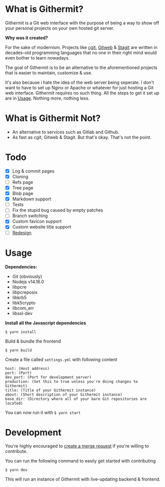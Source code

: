 # What is Githermit?
Githermit is a Git web interface with the purpose of being a way to show off your personal projects on your own hosted git server.

**Why was it created?**

For the sake of modernism.
Projects like [cgit](https://git.zx2c4.com/cgit/), [Gitweb](https://repo.or.cz/git.git/tree/HEAD:/gitweb) & [Stagit](https://codemadness.org/stagit.html) are written in decades-old programming languages that no one in their right mind would even bother to learn nowadays.

The goal of Githermit is to be an alternative to the aforementioned projects that is easier to maintain, customize & use.

It's also because i hate the idea of the web server being seperate. I don't want to have to set up Nginx or Apache or whatever for just hosting a Git web interface.
Githermit requires no such thing. All the steps to get it set up are in [Usage](#Usage). Nothing more, nothing less.

# What is Githermit Not?
- An alternative to services such as Gitlab and Github.
- As fast as cgit, Gitweb & Stagit. But that's okay. That's not the point.

# Todo
- [x] Log & commit pages
- [x] Cloning
- [ ] Refs page
- [x] Tree page
- [x] Blob page
- [x] Markdown support
- [ ] Tests
- [ ] Fix the stupid bug caused by empty patches
- [ ] Branch switching
- [x] Custom favicon support
- [x] Custom website title support
- [ ] [Redesign](https://www.figma.com/file/r8P4m4SFTFkPfxkfoRrhtV/Githermit)

# Usage
**Dependencies:**
- Git (obviously)
- Nodejs v14.16.0
- libpcre
- libpcreposix
- libkrb5
- libk5crypto
- libcom_err
- libssl-dev

**Install all the Javascript dependencies**

`$ yarn install`

Build & bundle the frontend

`$ yarn build`

Create a file called `settings.yml` with following content
```
host: (Host address)
port: (Port)
dev_port: (Port for development server)
production: (Set this to true unless you're doing changes to Githermit)
title: (Title of your Githermit instance)
about: (Short description of your Githermit instance)
base_dir: (Directory where all of your bare Git repositories are located)
```

You can now run it with
`$ yarn start`

# Development
You're highly encouraged to [create a merge request](https://gitlab.com/HampusMat/githermit/-/merge_requests/new) if you're willing to contribute.

You can run the following command to easily get started with contributing

`$ yarn dev`

This will run an instance of Githermit with live-updating backend & frontend.
